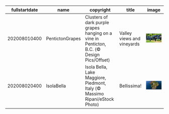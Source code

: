 |fullstartdate|name|copyright|title|image|
|--|--|--|--|--|
202008010400|PentictonGrapes|Clusters of dark purple grapes hanging on a vine in Penticton, B.C. (© Design Pics/Offset)|Valley views and vineyards|![](/en-CA/2020/08/202008010400PentictonGrapes.jpg)|
202008020400|IsolaBella|Isola Bella, Lake Maggiore, Piedmont, Italy (© Massimo Ripani/eStock Photo)|Bellissima!|![](/en-CA/2020/08/202008020400IsolaBella.jpg)|
